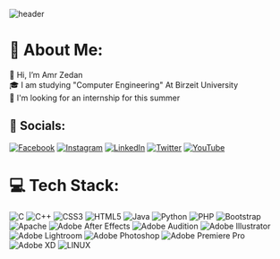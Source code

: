 ![header](https://capsule-render.vercel.app/api?type=wave&color=gradient&height=400&section=header&text=Welcome!%20%F0%9F%A4%8D&fontSize=90)

# 📌 About Me:
👋 Hi, I’m Amr Zedan<br>🎓 I am studying "Computer Engineering" At Birzeit University<br>👀 I'm looking for an internship for this summer


## 🔗 Socials:
[![Facebook](https://img.shields.io/badge/Facebook-%231877F2.svg?logo=Facebook&logoColor=white)](https://facebook.com/amrzedan2003) [![Instagram](https://img.shields.io/badge/Instagram-%23E4405F.svg?logo=Instagram&logoColor=white)](https://instagram.com/amrzedan2003) [![LinkedIn](https://img.shields.io/badge/LinkedIn-%230077B5.svg?logo=linkedin&logoColor=white)](https://linkedin.com/in/amrzedan2003) [![Twitter](https://img.shields.io/badge/Twitter-%231DA1F2.svg?logo=Twitter&logoColor=white)](https://twitter.com/amrzedan2003) [![YouTube](https://img.shields.io/badge/YouTube-%23FF0000.svg?logo=YouTube&logoColor=white)](https://youtube.com/@amrzedan2003) 

# 💻 Tech Stack:
![C](https://img.shields.io/badge/c-%2300599C.svg?style=for-the-badge&logo=c&logoColor=white) ![C++](https://img.shields.io/badge/c++-%2300599C.svg?style=for-the-badge&logo=c%2B%2B&logoColor=white) ![CSS3](https://img.shields.io/badge/css3-%231572B6.svg?style=for-the-badge&logo=css3&logoColor=white) ![HTML5](https://img.shields.io/badge/html5-%23E34F26.svg?style=for-the-badge&logo=html5&logoColor=white) ![Java](https://img.shields.io/badge/java-%23ED8B00.svg?style=for-the-badge&logo=java&logoColor=white) ![Python](https://img.shields.io/badge/python-3670A0?style=for-the-badge&logo=python&logoColor=ffdd54) ![PHP](https://img.shields.io/badge/php-%23777BB4.svg?style=for-the-badge&logo=php&logoColor=white) ![Bootstrap](https://img.shields.io/badge/bootstrap-%23563D7C.svg?style=for-the-badge&logo=bootstrap&logoColor=white) ![Apache](https://img.shields.io/badge/apache-%23D42029.svg?style=for-the-badge&logo=apache&logoColor=white) ![Adobe After Effects](https://img.shields.io/badge/Adobe%20After%20Effects-9999FF.svg?style=for-the-badge&logo=Adobe%20After%20Effects&logoColor=white) ![Adobe Audition](https://img.shields.io/badge/Adobe%20Audition-9999FF.svg?style=for-the-badge&logo=Adobe%20Audition&logoColor=white) ![Adobe Illustrator](https://img.shields.io/badge/adobeillustrator-%23FF9A00.svg?style=for-the-badge&logo=adobeillustrator&logoColor=white) ![Adobe Lightroom](https://img.shields.io/badge/Adobe%20Lightroom-31A8FF.svg?style=for-the-badge&logo=Adobe%20Lightroom&logoColor=white) ![Adobe Photoshop](https://img.shields.io/badge/adobephotoshop-%2331A8FF.svg?style=for-the-badge&logo=adobephotoshop&logoColor=white) ![Adobe Premiere Pro](https://img.shields.io/badge/Adobe%20Premiere%20Pro-9999FF.svg?style=for-the-badge&logo=Adobe%20Premiere%20Pro&logoColor=white) ![Adobe XD](https://img.shields.io/badge/Adobe%20XD-470137?style=for-the-badge&logo=Adobe%20XD&logoColor=#FF61F6) ![LINUX](https://img.shields.io/badge/Linux-FCC624?style=for-the-badge&logo=linux&logoColor=black)
